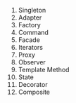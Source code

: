 1. Singleton
1. Adapter
1. Factory
1. Command
1. Facade
1. Iterators
1. Proxy
1. Observer
1. Template Method
1. State
1. Decorator
1. Composite